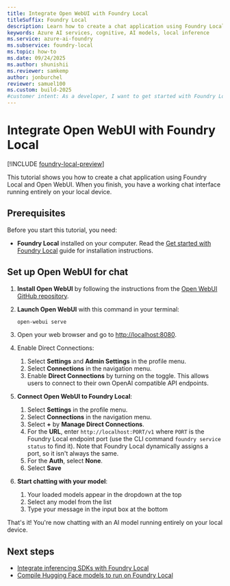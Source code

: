 ```yaml
---
title: Integrate Open WebUI with Foundry Local
titleSuffix: Foundry Local
description: Learn how to create a chat application using Foundry Local and Open WebUI
keywords: Azure AI services, cognitive, AI models, local inference
ms.service: azure-ai-foundry
ms.subservice: foundry-local
ms.topic: how-to
ms.date: 09/24/2025
ms.author: shunishii
ms.reviewer: samkemp
author: jonburchel
reviewer: samuel100
ms.custom: build-2025
#customer intent: As a developer, I want to get started with Foundry Local so that I can run AI models locally.
---
```


# Integrate Open WebUI with Foundry Local

[!INCLUDE [foundry-local-preview](./../includes/foundry-local-preview.md)]

This tutorial shows you how to create a chat application using Foundry Local and Open WebUI. When you finish, you have a working chat interface running entirely on your local device.

## Prerequisites

Before you start this tutorial, you need:

- **Foundry Local** installed on your computer. Read the [Get started with Foundry Local](../get-started.md) guide for installation instructions.

## Set up Open WebUI for chat

1. **Install Open WebUI** by following the instructions from the [Open WebUI GitHub repository](https://github.com/open-webui/open-webui).

1. **Launch Open WebUI** with this command in your terminal:

   ```bash
   open-webui serve
   ```

1. Open your web browser and go to [http://localhost:8080](http://localhost:8080).

1. Enable Direct Connections:
   1. Select **Settings** and **Admin Settings** in the profile menu.
   1. Select **Connections** in the navigation menu.
   1. Enable **Direct Connections** by turning on the toggle. This allows users to connect to their own OpenAI compatible API endpoints.

1. **Connect Open WebUI to Foundry Local**:

   1. Select **Settings** in the profile menu.
   1. Select **Connections** in the navigation menu.
   1. Select **+** by **Manage Direct Connections**.
   1. For the **URL**, enter `http://localhost:PORT/v1` where `PORT` is the Foundry Local endpoint port (use the CLI command `foundry service status` to find it). Note that Foundry Local dynamically assigns a port, so it isn't always the same.
   1. For the **Auth**, select **None**.
   1. Select **Save**

1. **Start chatting with your model**:
   1. Your loaded models appear in the dropdown at the top
   1. Select any model from the list
   1. Type your message in the input box at the bottom

That's it! You're now chatting with an AI model running entirely on your local device.

## Next steps

- [Integrate inferencing SDKs with Foundry Local](how-to-integrate-with-inference-sdks.md)
- [Compile Hugging Face models to run on Foundry Local](../how-to/how-to-compile-hugging-face-models.md)
